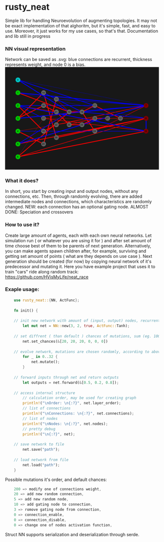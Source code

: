 # rusty_neat
Simple lib for handling Neuroevolution of augmenting topologies.
It may not be exact implementation of that alghoritm, but it's simple, fast, and easy to use. Moreover, it just works for my use cases, so that's that.
Documentation and lib still in progress

### NN visual representation 
Network can be saved as .svg: blue connections are recurrent, thickness represents weight, and node 0 is a bias.
![example](https://github.com/HVisMyLife/rusty_neat/blob/master/data/nn.png)

### What it does?
In short, you start by creating input and output nodes, without any connections, etc.
Then, through randomly evolving, there are added intermediate nodes and connections, which characteristics are randomly changed.
NEW: each connection has an optional gating node.
ALMOST DONE: Speciation and crossovers

### How to use it?
Create large amount of agents, each with each own neural networks. Let simulation run ( or whatever you are using it for ) and after set amount of time choose best of them to be parents of next generation.
Alternatively, you can make agents spawn children after, for example, surviving and getting set amount of points ( what are they depends on use case ).
Next generation should be created (for now) by copying neural network of it's predecessor and mutating it.
Here you have example project that uses it to train "cars" ride along random track: https://github.com/HVisMyLife/neat_race

### Exaple usage:

```rust
    use rusty_neat::{NN, ActFunc};

    fn init() {

    // init new network with amount of (input, output) nodes, recurrent connections, default activation function
        let mut net = NN::new(3, 2, true, ActFunc::Tanh);

    // set diffrent ( than default ) chances of mutations, sum (eg. 100%) doesn't matter
        net.set_chances(&[20, 20, 20, 0, 0, 0])

    // evolve network, mutations are chosen randomly, according to above settings,
        for _ in 0..32 {
            net.mutate();
        }
    
    // forward inputs through net and return outputs
        let outputs = net.forward(&[0.5, 0.2, 0.8]);

    // access internal structure
        // calculation order, may be used for creating graph
        println!("\nOrder: \n{:?}", net.layer_order);
        // list of connections
        println!("\nConnections: \n{:?}", net.connections);
        // list of nodes
        println!("\nNodes: \n{:?}", net.nodes);
        // pretty debug
        println!("\n{:?}", net);

    // save network to file
        net.save("path");

    // load network from file
        net.load("path");
    }
```

Possible mutations it's order, and default chances:

```rust
    200 => modify one of connections weight,
    20 => add new random connection,
    5 => add new random node,
    10 => add gating node to connection,
    3 => romove gating node from connection,
    0 => connection_enable,
    0 => connection_disable,
    0 => change one of nodes activation function,
```

Struct NN supports serialization and deserialization through serde.
